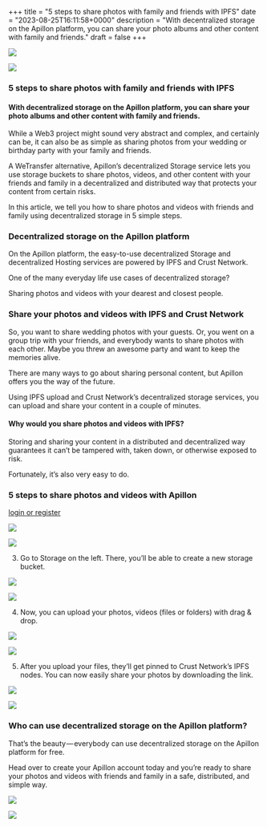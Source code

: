 +++
title = "5 steps to share photos with family and friends with IPFS"
date = "2023-08-25T16:11:58+0000"
description = "With decentralized storage on the Apillon platform, you can share your photo albums and other content with family and friends."
draft = false
+++

![](/images/aa0b7fb95b0d921d385065cceef08fe6.jpeg)


![](/images/aa0b7fb95b0d921d385065cceef08fe6.jpeg)


### 5 steps to share photos with family and friends with IPFS


#### With decentralized storage on the Apillon platform, you can share your photo albums and other content with family and friends.


While a Web3 project might sound very abstract and complex, and certainly can be, it can also be as simple as sharing photos from your wedding or birthday party with your family and friends.


A WeTransfer alternative, Apillon’s decentralized Storage service lets you use storage buckets to share photos, videos, and other content with your friends and family in a decentralized and distributed way that protects your content from certain risks.


In this article, we tell you how to share photos and videos with friends and family using decentralized storage in 5 simple steps.


### Decentralized storage on the Apillon platform


On the Apillon platform, the easy-to-use decentralized Storage and decentralized Hosting services are powered by IPFS and Crust Network.


One of the many everyday life use cases of decentralized storage?


Sharing photos and videos with your dearest and closest people.


### Share your photos and videos with IPFS and Crust Network


So, you want to share wedding photos with your guests. Or, you went on a group trip with your friends, and everybody wants to share photos with each other. Maybe you threw an awesome party and want to keep the memories alive.


There are many ways to go about sharing personal content, but Apillon offers you the way of the future.


Using IPFS upload and Crust Network’s decentralized storage services, you can upload and share your content in a couple of minutes.


#### Why would you share photos and videos with IPFS?


Storing and sharing your content in a distributed and decentralized way guarantees it can’t be tampered with, taken down, or otherwise exposed to risk.


Fortunately, it’s also very easy to do.


### 5 steps to share photos and videos with Apillon

[login or register](http://apillon.io)

![](/images/3b81d95ee17b63ab21ea555aac8cd281.png)


![](/images/3b81d95ee17b63ab21ea555aac8cd281.png)


3. Go to Storage on the left. There, you’ll be able to create a new storage bucket.


![](/images/eff90e55390b0c96963c1d9aef944428.png)


![](/images/eff90e55390b0c96963c1d9aef944428.png)


4. Now, you can upload your photos, videos (files or folders) with drag & drop.


![](/images/016442299f3ca5038d854b5d0d93fecb.png)


![](/images/016442299f3ca5038d854b5d0d93fecb.png)


5. After you upload your files, they’ll get pinned to Crust Network’s IPFS nodes. You can now easily share your photos by downloading the link.


![](/images/6584a74cee579c20cfe9be3ebca4b3f1.png)


![](/images/6584a74cee579c20cfe9be3ebca4b3f1.png)


### Who can use decentralized storage on the Apillon platform?


That’s the beauty — everybody can use decentralized storage on the Apillon platform for free.


Head over to create your Apillon account today and you’re ready to share your photos and videos with friends and family in a safe, distributed, and simple way.


![](/images/545689419860f5a60f777bdeb41c4341.png)


![](/images/545689419860f5a60f777bdeb41c4341.png)
